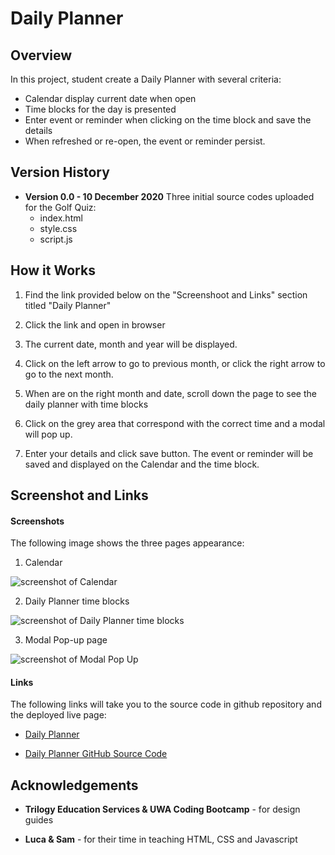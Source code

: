 # Daily Planner

## Overview

In this project, student create a Daily Planner with several criteria:
* Calendar display current date when open
* Time blocks for the day is presented 
* Enter event or reminder when clicking on the time block and save the details
* When refreshed or re-open, the event or reminder persist.

## Version History

* **Version 0.0 - 10 December 2020**
    Three initial source codes uploaded for the Golf Quiz:
    * index.html
    * style.css
    * script.js

## How it Works

1. Find the link provided below on the "Screenshoot and Links" section titled "Daily Planner"

2. Click the link and open in browser

3. The current date, month and year will be displayed.

4. Click on the left arrow to go to previous month, or click the right arrow to go to the next month.

5. When are on the right month and date, scroll down the page to see the daily planner with time blocks

6. Click on the grey area that correspond with the correct time and a modal will pop up.

7. Enter your details and click save button. The event or reminder will be saved and displayed on the Calendar and the time block.

## Screenshot and Links

#### Screenshots
The following image shows the three pages appearance:

1. Calendar

![screenshot of Calendar](Assets/Images/landing-page.png)

2. Daily Planner time blocks

![screenshot of Daily Planner time blocks](Assets/Images/questions-page.png)

3. Modal Pop-up page

![screenshot of Modal Pop Up](Assets/Images/end-page.png)

#### Links
The following links will take you to the source code in github repository and the deployed live page:

* [Daily Planner](https://vsumargo.github.io/Golf-Quiz/)

* [Daily Planner GitHub Source Code](https://github.com/vsumargo/Golf-Quiz)

## Acknowledgements

* **Trilogy Education Services & UWA Coding Bootcamp** - for design guides

* **Luca & Sam** - for their time in teaching HTML, CSS and Javascript



